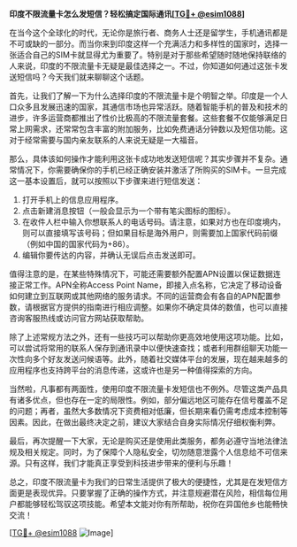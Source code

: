 **印度不限流量卡怎么发短信？轻松搞定国际通讯[[TG💪+ @esim1088](https://t.me/s/esim1088)]**

在当今这个全球化的时代，无论你是旅行者、商务人士还是留学生，手机通讯都是不可或缺的一部分。而当你来到印度这样一个充满活力和多样性的国家时，选择一张适合自己的SIM卡就显得尤为重要了。特别是对于那些希望随时随地保持联络的人来说，印度的不限流量卡无疑是最佳选择之一。不过，你知道如何通过这张卡发送短信吗？今天我们就来聊聊这个话题。

首先，让我们了解一下为什么选择印度的不限流量卡是个明智之举。印度是一个人口众多且发展迅速的国家，其通信市场也异常活跃。随着智能手机的普及和技术的进步，许多运营商都推出了性价比极高的不限流量套餐。这些套餐不仅能够满足日常上网需求，还常常包含丰富的附加服务，比如免费通话分钟数以及短信功能。这对于经常需要与国内亲友联系的人来说无疑是一大福音。

那么，具体该如何操作才能利用这张卡成功地发送短信呢？其实步骤并不复杂。通常情况下，你需要确保你的手机已经正确安装并激活了所购买的SIM卡。一旦完成这一基本设置后，就可以按照以下步骤来进行短信发送：

1. 打开手机上的信息应用程序。
2. 点击新建消息按钮（一般会显示为一个带有笔尖图标的图标）。
3. 在收件人栏中输入你想联系人的电话号码。请注意，如果对方也在印度境内，则可以直接填写该号码；但如果目标是海外用户，则需要加上国家代码前缀（例如中国的国家代码为+86）。
4. 编辑你要传达的内容，并确认无误后点击发送即可。

值得注意的是，在某些特殊情况下，可能还需要额外配置APN设置以保证数据连接正常工作。APN全称Access Point Name，即接入点名称，它决定了移动设备如何建立到互联网或其他网络的服务请求。不同的运营商会有各自的APN配置参数，请根据官方提供的指南进行相应调整。如果你不确定具体的数值，也可以直接咨询客服热线或访问官方网站获取帮助。

除了上述常规方法之外，还有一些技巧可以帮助你更高效地使用这项功能。比如，可以尝试将常用的联系人保存到通讯录中以便快速查找；或者利用群组聊天功能一次性向多个好友发送问候语等。此外，随着社交媒体平台的发展，现在越来越多的应用程序也支持跨平台的消息传递，这或许也是另一种值得探索的方向。

当然啦，凡事都有两面性，使用印度不限流量卡发短信也不例外。尽管这类产品具有诸多优点，但也存在一定的局限性。例如，部分偏远地区可能存在信号覆盖不足的问题；再者，虽然大多数情况下资费相对低廉，但长期来看仍需考虑成本控制等因素。因此，在做出最终决定之前，建议大家结合自身实际情况仔细权衡利弊。

最后，再次提醒一下大家，无论是购买还是使用此类服务，都务必遵守当地法律法规及相关规定。同时，为了保障个人隐私安全，切勿随意泄露个人信息给不可信来源。只有这样，我们才能真正享受到科技进步带来的便利与乐趣！

总之，印度不限流量卡为我们的日常生活提供了极大的便捷性，尤其是在发短信方面更是表现优异。只要掌握了正确的操作方式，并注意规避潜在风险，相信每位用户都能够轻松驾驭这项技能。希望本文能对你有所帮助，祝你在异国他乡也能畅快交流！

[[TG💪+ @esim1088](https://t.me/s/esim1088) ![Image](https://i.postimg.cc/4NQfJmqS/Snipaste-2025-05-13-00-14-12.png)]